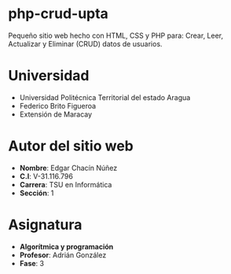 # php-crud-upta
Pequeño sitio web hecho con HTML, CSS y PHP para: Crear, Leer, Actualizar y Eliminar (CRUD) datos de usuarios.

# Universidad
- Universidad Politécnica Territorial del estado Aragua
- Federico Brito Figueroa
- Extensión de Maracay

# Autor del sitio web
- **Nombre**: Edgar Chacín Núñez
- **C.I**: V-31.116.796
- **Carrera**: TSU en Informática
- **Sección**: 1

# Asignatura
- **Algorítmica y programación**
- **Profesor**: Adrián González
- **Fase**: 3
